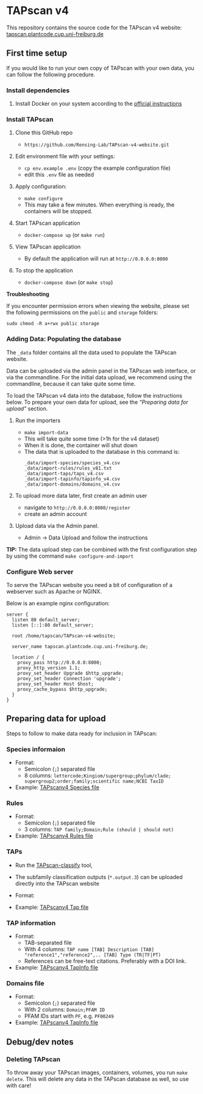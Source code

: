# TAPscan v4

This repository contains the source code for the TAPscan v4 website: [tapscan.plantcode.cup.uni-freiburg.de](http://tapscan.plantcode.cup.uni-freiburg.de)


## First time setup

If you would like to run your own copy of TAPscan with your own data, you can follow the following procedure.

### Install dependencies

1. Install Docker on your system according to the [official instructions](https://docs.docker.com/engine/install/)


### Install TAPscan

1. Clone this GitHub repo
   - `https://github.com/Rensing-Lab/TAPscan-v4-website.git`

2. Edit environment file with your settings:
   - `cp env.example .env` (copy the example configuration file)
   - edit this `.env` file as needed

3. Apply configuration:
   - `make configure`
   - This may take a few minutes. When everything is ready, the containers will be stopped.

4. Start TAPscan application
   - `docker-compose up` (or `make run`)

5. View  TAPscan application
   - By default the application will run at `http://0.0.0.0:8000`

6. To stop the application
   - `docker-compose down` (or `make stop`)

**Troubleshooting**

If you encounter permission errors when viewing the website, please set the following permissions on the `public` and `storage` folders:

```
sudo chmod -R a+rwx public storage
```


### Adding Data: Populating the database

The `_data` folder contains all the data used to populate the TAPscan website.

Data can be uploaded via the admin panel in the TAPscan web interface, or via the commandline. For the initial data upload, we recommend using the commandline, because it can take quite some time.

To load the TAPscan v4 data into the database, follow the instructions below. To prepare your own data for upload, see the *"Preparing data for upload"* section.

1. Run the importers
   - `make import-data`
   - This will take quite some time (>1h for the v4 dataset)
   - When it is done, the container will shut down
   - The data that is uploaded to the database in this command is:
     ```
     _data/import-species/species_v4.csv
     _data/import-rules/rules_v81.txt
     _data/import-taps/taps_v4.csv
     _data/import-tapinfo/tapinfo_v4.csv
     _data/import-domains/domains_v4.csv
     ```

3. To upload more data later, first create an admin user
   - navigate to `http://0.0.0.0:8000/register`
   - create an admin account

4. Upload data via the Admin panel.
   - Admin -> Data Upload and follow the instructions

**TIP:** The data upload step can be combined with the first configuration step by using the command `make configure-and-import`


### Configure Web server

To serve the TAPscan website you need a bit of configuration of a webserver such as Apache or NGINX.

Below is an example nginx configuration:

```
server {
  listen 80 default_server;
  listen [::]:80 default_server;

  root /home/tapscan/TAPscan-v4-website;

  server_name tapscan.plantcode.cup.uni-freiburg.de;

  location / {
    proxy_pass http://0.0.0.0:8000;
    proxy_http_version 1.1;
    proxy_set_header Upgrade $http_upgrade;
    proxy_set_header Connection 'upgrade';
    proxy_set_header Host $host;
    proxy_cache_bypass $http_upgrade;
  }
}
```

## Preparing data for upload

Steps to follow to make data ready for inclusion in TAPscan:

### Species informaion
- Format:
	- Semicolon (`;`) separated file
    - 8 columns: `lettercode;Kingiom/supergroup;phylum/clade; supergroup2;order;family;scientific name;NCBI TaxID`
- Example: [TAPscanv4 Species file](https://github.com/Rensing-Lab/TAPscan-v4-website/blob/main/_data/import-species/species_v4.csv)

### Rules
- Format:
	- Semicolon (`;`) separated file
    - 3 columns: `TAP family;Domain;Rule (should | should not)`
- Example: [TAPscanv4 Rules file](https://github.com/Rensing-Lab/TAPscan-v4-website/blob/main/_data/import-rules/rules_v81.txt)

### TAPs
- Run the [TAPscan-classify](https://github.com/Rensing-Lab/TAPscan-classify) tool,
- The subfamily classification outputs (`*.output.3`) can be uploaded directly into the TAPscan website
- Format:

- Example: [TAPscanv4 Tap file](https://github.com/Rensing-Lab/TAPscan-v4-website/blob/main/_data/import-tap/taps_v4.csv)

### TAP information
- Format:
  - TAB-separated file
  - With 4 columns: `TAP name [TAB] Description [TAB] "reference1","reference2",.. [TAB] Type (TR|TF|PT)`
  - References can be free-text citations. Preferably with a DOI link.
- Example: [TAPscanv4 TapInfo file](https://github.com/Rensing-Lab/TAPscan-v4-website/blob/main/_data/import-tapinfo/tapinfo_v4.csv)

### Domains file
- Format:
  - Semicolon (`;`) separated file
  - With 2 columns: `Domain;PFAM ID`
  - PFAM IDs start with `PF`, e.g. `PF00249`
- Example: [TAPscanv4 TapInfo file](https://github.com/Rensing-Lab/TAPscan-v4-website/blob/main/_data/import-domain/domains_v4.csv)



## Debug/dev notes

### Deleting TAPscan

To throw away your TAPscan images, containers, volumes, you run `make delete`. This will delete any data in the TAPscan database as well, so use with care!




